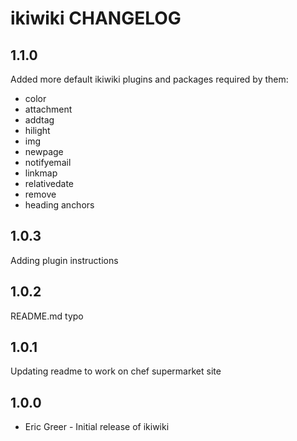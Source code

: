 ikiwiki CHANGELOG
=================
1.1.0
-----
Added more default ikiwiki plugins and packages required by them:
- color
- attachment
- addtag
- hilight
- img
- newpage
- notifyemail
- linkmap
- relativedate
- remove
- heading anchors


1.0.3
-----
Adding plugin instructions

1.0.2
-----
README.md typo

1.0.1
-----
Updating readme to work on chef supermarket site

1.0.0
-----
- Eric Greer - Initial release of ikiwiki

